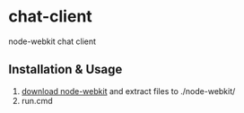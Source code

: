 chat-client
===========

node-webkit chat client

Installation & Usage
--------------------

1. [download node-webkit](https://github.com/rogerwang/node-webkit#downloads) and extract files to ./node-webkit/
2. run.cmd
